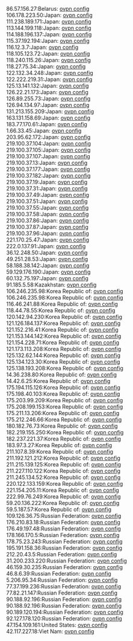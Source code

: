 86.57.156.27:Belarus: [ovpn config](vpn/86_57_156_27.ovpn)  
106.178.223.50:Japan: [ovpn config](vpn/106_178_223_50.ovpn)  
111.238.189.171:Japan: [ovpn config](vpn/111_238_189_171.ovpn)  
113.144.199.118:Japan: [ovpn config](vpn/113_144_199_118.ovpn)  
114.188.196.137:Japan: [ovpn config](vpn/114_188_196_137.ovpn)  
115.37.192.194:Japan: [ovpn config](vpn/115_37_192_194.ovpn)  
116.12.3.7:Japan: [ovpn config](vpn/116_12_3_7.ovpn)  
118.105.123.72:Japan: [ovpn config](vpn/118_105_123_72.ovpn)  
118.240.115.26:Japan: [ovpn config](vpn/118_240_115_26.ovpn)  
118.27.75.34:Japan: [ovpn config](vpn/118_27_75_34.ovpn)  
122.132.34.248:Japan: [ovpn config](vpn/122_132_34_248.ovpn)  
122.222.219.31:Japan: [ovpn config](vpn/122_222_219_31.ovpn)  
125.13.141.132:Japan: [ovpn config](vpn/125_13_141_132.ovpn)  
126.22.21.173:Japan: [ovpn config](vpn/126_22_21_173.ovpn)  
126.89.255.73:Japan: [ovpn config](vpn/126_89_255_73.ovpn)  
126.94.134.97:Japan: [ovpn config](vpn/126_94_134_97.ovpn)  
131.213.155.209:Japan: [ovpn config](vpn/131_213_155_209.ovpn)  
163.131.158.69:Japan: [ovpn config](vpn/163_131_158_69.ovpn)  
183.77.170.61:Japan: [ovpn config](vpn/183_77_170_61.ovpn)  
1.66.33.45:Japan: [ovpn config](vpn/1_66_33_45.ovpn)  
203.95.62.172:Japan: [ovpn config](vpn/203_95_62_172.ovpn)  
219.100.37.104:Japan: [ovpn config](vpn/219_100_37_104.ovpn)  
219.100.37.105:Japan: [ovpn config](vpn/219_100_37_105.ovpn)  
219.100.37.107:Japan: [ovpn config](vpn/219_100_37_107.ovpn)  
219.100.37.13:Japan: [ovpn config](vpn/219_100_37_13.ovpn)  
219.100.37.177:Japan: [ovpn config](vpn/219_100_37_177.ovpn)  
219.100.37.182:Japan: [ovpn config](vpn/219_100_37_182.ovpn)  
219.100.37.19:Japan: [ovpn config](vpn/219_100_37_19.ovpn)  
219.100.37.31:Japan: [ovpn config](vpn/219_100_37_31.ovpn)  
219.100.37.49:Japan: [ovpn config](vpn/219_100_37_49.ovpn)  
219.100.37.51:Japan: [ovpn config](vpn/219_100_37_51.ovpn)  
219.100.37.55:Japan: [ovpn config](vpn/219_100_37_55.ovpn)  
219.100.37.58:Japan: [ovpn config](vpn/219_100_37_58.ovpn)  
219.100.37.86:Japan: [ovpn config](vpn/219_100_37_86.ovpn)  
219.100.37.87:Japan: [ovpn config](vpn/219_100_37_87.ovpn)  
219.100.37.96:Japan: [ovpn config](vpn/219_100_37_96.ovpn)  
221.170.25.47:Japan: [ovpn config](vpn/221_170_25_47.ovpn)  
222.0.137.91:Japan: [ovpn config](vpn/222_0_137_91.ovpn)  
36.12.248.50:Japan: [ovpn config](vpn/36_12_248_50.ovpn)  
49.251.28.53:Japan: [ovpn config](vpn/49_251_28_53.ovpn)  
58.188.38.142:Japan: [ovpn config](vpn/58_188_38_142.ovpn)  
59.129.176.190:Japan: [ovpn config](vpn/59_129_176_190.ovpn)  
60.132.75.197:Japan: [ovpn config](vpn/60_132_75_197.ovpn)  
91.185.5.58:Kazakhstan: [ovpn config](vpn/91_185_5_58.ovpn)  
106.246.235.98:Korea Republic of: [ovpn config](vpn/106_246_235_98.ovpn)  
106.246.235.98:Korea Republic of: [ovpn config](vpn/106_246_235_98.ovpn)  
116.46.241.88:Korea Republic of: [ovpn config](vpn/116_46_241_88.ovpn)  
118.44.78.55:Korea Republic of: [ovpn config](vpn/118_44_78_55.ovpn)  
120.142.94.230:Korea Republic of: [ovpn config](vpn/120_142_94_230.ovpn)  
121.126.184.137:Korea Republic of: [ovpn config](vpn/121_126_184_137.ovpn)  
121.152.216.41:Korea Republic of: [ovpn config](vpn/121_152_216_41.ovpn)  
121.153.144.142:Korea Republic of: [ovpn config](vpn/121_153_144_142.ovpn)  
121.154.228.71:Korea Republic of: [ovpn config](vpn/121_154_228_71.ovpn)  
121.173.113.208:Korea Republic of: [ovpn config](vpn/121_173_113_208.ovpn)  
125.132.62.144:Korea Republic of: [ovpn config](vpn/125_132_62_144.ovpn)  
125.134.123.30:Korea Republic of: [ovpn config](vpn/125_134_123_30.ovpn)  
125.138.193.208:Korea Republic of: [ovpn config](vpn/125_138_193_208.ovpn)  
14.36.238.80:Korea Republic of: [ovpn config](vpn/14_36_238_80.ovpn)  
14.42.6.25:Korea Republic of: [ovpn config](vpn/14_42_6_25.ovpn)  
175.194.115.126:Korea Republic of: [ovpn config](vpn/175_194_115_126.ovpn)  
175.198.40.103:Korea Republic of: [ovpn config](vpn/175_198_40_103.ovpn)  
175.203.99.209:Korea Republic of: [ovpn config](vpn/175_203_99_209.ovpn)  
175.208.199.153:Korea Republic of: [ovpn config](vpn/175_208_199_153.ovpn)  
175.211.13.206:Korea Republic of: [ovpn config](vpn/175_211_13_206.ovpn)  
175.212.246.66:Korea Republic of: [ovpn config](vpn/175_212_246_66.ovpn)  
180.182.76.73:Korea Republic of: [ovpn config](vpn/180_182_76_73.ovpn)  
182.219.155.250:Korea Republic of: [ovpn config](vpn/182_219_155_250.ovpn)  
182.237.221.37:Korea Republic of: [ovpn config](vpn/182_237_221_37.ovpn)  
183.97.3.27:Korea Republic of: [ovpn config](vpn/183_97_3_27.ovpn)  
211.107.8.39:Korea Republic of: [ovpn config](vpn/211_107_8_39.ovpn)  
211.192.121.212:Korea Republic of: [ovpn config](vpn/211_192_121_212.ovpn)  
211.215.139.125:Korea Republic of: [ovpn config](vpn/211_215_139_125.ovpn)  
211.227.110.122:Korea Republic of: [ovpn config](vpn/211_227_110_122.ovpn)  
211.245.134.52:Korea Republic of: [ovpn config](vpn/211_245_134_52.ovpn)  
220.122.133.159:Korea Republic of: [ovpn config](vpn/220_122_133_159.ovpn)  
221.154.205.11:Korea Republic of: [ovpn config](vpn/221_154_205_11.ovpn)  
222.99.76.249:Korea Republic of: [ovpn config](vpn/222_99_76_249.ovpn)  
59.20.136.222:Korea Republic of: [ovpn config](vpn/59_20_136_222.ovpn)  
59.5.187.57:Korea Republic of: [ovpn config](vpn/59_5_187_57.ovpn)  
109.126.36.75:Russian Federation: [ovpn config](vpn/109_126_36_75.ovpn)  
176.210.83.18:Russian Federation: [ovpn config](vpn/176_210_83_18.ovpn)  
176.49.197.48:Russian Federation: [ovpn config](vpn/176_49_197_48.ovpn)  
178.166.170.5:Russian Federation: [ovpn config](vpn/178_166_170_5.ovpn)  
178.75.23.243:Russian Federation: [ovpn config](vpn/178_75_23_243.ovpn)  
195.191.158.36:Russian Federation: [ovpn config](vpn/195_191_158_36.ovpn)  
212.20.43.5:Russian Federation: [ovpn config](vpn/212_20_43_5.ovpn)  
31.200.233.220:Russian Federation: [ovpn config](vpn/31_200_233_220.ovpn)  
46.159.30.235:Russian Federation: [ovpn config](vpn/46_159_30_235.ovpn)  
46.8.6.39:Russian Federation: [ovpn config](vpn/46_8_6_39.ovpn)  
5.206.95.34:Russian Federation: [ovpn config](vpn/5_206_95_34.ovpn)  
77.37.199.236:Russian Federation: [ovpn config](vpn/77_37_199_236.ovpn)  
77.82.21.147:Russian Federation: [ovpn config](vpn/77_82_21_147.ovpn)  
90.188.92.196:Russian Federation: [ovpn config](vpn/90_188_92_196.ovpn)  
90.188.92.196:Russian Federation: [ovpn config](vpn/90_188_92_196.ovpn)  
90.189.120.194:Russian Federation: [ovpn config](vpn/90_189_120_194.ovpn)  
92.127.178.120:Russian Federation: [ovpn config](vpn/92_127_178_120.ovpn)  
47.154.109.161:United States: [ovpn config](vpn/47_154_109_161.ovpn)  
42.117.227.18:Viet Nam: [ovpn config](vpn/42_117_227_18.ovpn)  
